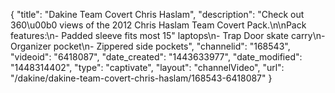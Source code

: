 {
    "title": "Dakine Team Covert Chris Haslam",
    "description": "Check out 360\u00b0 views of the 2012 Chris Haslam Team Covert Pack.\n\nPack features:\n- Padded sleeve fits most 15\" laptops\n- Trap Door skate carry\n- Organizer pocket\n- Zippered side pockets",
    "channelid": "168543",
    "videoid": "6418087",
    "date_created": "1443633977",
    "date_modified": "1448314402",
    "type": "captivate",
    "layout": "channelVideo",
    "url": "\/dakine\/dakine-team-covert-chris-haslam\/168543-6418087"
}